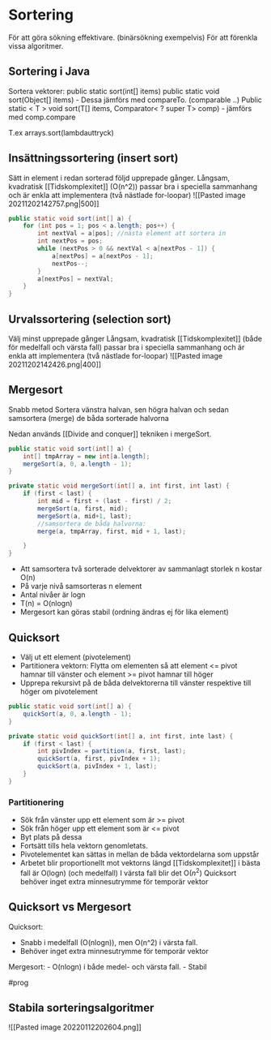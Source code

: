 # Sortering
För att göra sökning effektivare. (binärsökning exempelvis)
För att förenkla vissa algoritmer.

## Sortering i Java
Sortera vektorer:
public static sort(int[] items)
public static void sort(Object[] items)
	- Dessa jämförs med compareTo. (comparable ..)
Public static < T > void sort(T[] items, Comparator< ? super T> comp)
	- jämförs med comp.compare
	
T.ex arrays.sort(lambdauttryck)
	
## Insättningssortering (insert sort)
Sätt in element i redan sorterad följd upprepade gånger.
Långsam, kvadratisk [[Tidskomplexitet]] (O(n^2))
passar bra i speciella sammanhang och är enkla att implementera (två nästlade for-loopar)
![[Pasted image 20211202142757.png|500]]
```java
public static void sort(int[] a) {
	for (int pos = 1; pos < a.length; pos++) {
		int nextVal = a[pos]; //nästa element att sortera in
		int nextPos = pos;
		while (nextPos > 0 && nextVal < a[nextPos - 1]) {
			a[nextPos] = a[nextPos - 1];
			nextPos--;
		}
		a[nextPos] = nextVal;
	}
}

```

## Urvalssortering (selection sort)
Välj minst upprepade gånger
Långsam, kvadratisk [[Tidskomplexitet]] (både för medelfall och värsta fall)
passar bra i speciella sammanhang och är enkla att implementera (två nästlade for-loopar)
![[Pasted image 20211202142426.png|400]]

## Mergesort
Snabb metod
Sortera vänstra halvan, sen högra halvan och sedan samsortera (merge) de båda sorterade halvorna

Nedan används [[Divide and conquer]] tekniken i mergeSort.
```java
public static void sort(int[] a) {
	int[] tmpArray = new int[a.length];
	mergeSort(a, 0, a.length - 1);
}

private static void mergeSort(int[] a, int first, int last) {
	if (first < last) {
		int mid = first + (last - first) / 2;
		mergeSort(a, first, mid);
		mergeSort(a, mid+1, last);
		//samsortera de båda halvorna:
		merge(a, tmpArray, first, mid + 1, last); 

	}
}

```
- Att samsortera två sorterade delvektorer av sammanlagt storlek n kostar O(n)
- På varje nivå samsorteras n element
- Antal nivåer är logn
- T(n) = O(nlogn)
- Mergesort kan göras stabil (ordning ändras ej för lika element)

## Quicksort
- Välj ut ett element (pivotelement)
- Partitionera vektorn: Flytta om elementen så att element <= pivot hamnar till vänster och element >= pivot hamnar till höger
- Upprepa rekursivt på de båda delvektorerna till vänster respektive till höger om pivotelement
```java
public static void sort(int[] a) {
	quickSort(a, 0, a.length - 1);
}

private static void quickSort(int[] a, int first, inte last) {
	if (first < last) {
		int pivIndex = partition(a, first, last);
		quickSort(a, first, pivIndex + 1);
		quickSort(a, pivIndex + 1, last);
	}
}
```

### Partitionering
- Sök från vänster upp ett element som är >= pivot
- Sök från höger upp ett element som är <= pivot
- Byt plats på dessa
- Fortsätt tills hela vektorn genomletats.
- Pivotelementet kan sättas in mellan de båda vektordelarna som uppstår
- Arbetet blir proportionellt mot vektorns längd
[[Tidskomplexitet]] i bästa fall är O(logn) (och medelfall)
I värsta fall blir det O($n^2$)
Quicksort behöver inget extra minnesutrymme för temporär vektor

## Quicksort vs Mergesort
Quicksort:
- Snabb i medelfall (O(nlogn)), men O(n^2) i värsta fall. 
- Behöver inget extra minnesutrymme för temporär vektor

Mergesort:
	- O(nlogn) i både medel- och värsta fall.
	- Stabil 

#prog 
	
## Stabila sorteringsalgoritmer
![[Pasted image 20220112202604.png]]


	
	